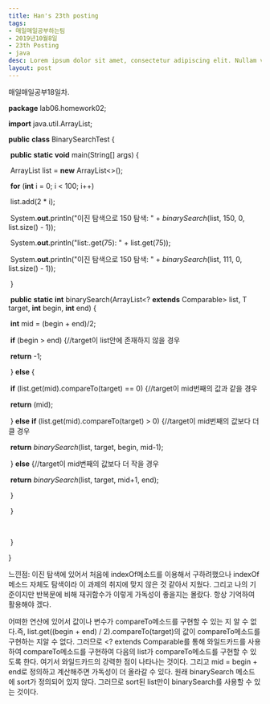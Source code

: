 ```yaml
---
title: Han's 23th posting
tags:
- 매일매일공부하는팀
- 2019년10월8일
- 23th Posting
- java
desc: Lorem ipsum dolor sit amet, consectetur adipiscing elit. Nullam vehicula gravida felis et dapibus.
layout: post
---
```


<!-- more -->
<!-- Mauris a molestie neque. Aliquam non malesuada nisi, a sodales purus. Nam molestie faucibus sapien eu euismod. Sed scelerisque ornare euismod. In tincidunt est vel pharetra convallis. Praesent vitae nisi odio.-->

매일매일공부18일차.

**package** lab06.homework02;



**import** java.util.ArrayList;



**public** **class** BinarySearchTest {

​	**public** **static** **void** main(String[] args) {

​		ArrayList<Integer> list = **new** ArrayList<>();

​		**for** (**int** i = 0; i < 100; i++)

​			list.add(2 * i);

​		System.**out**.println("이진 탐색으로 150 탐색: " + *binarySearch*(list, 150, 0, list.size() - 1));

​		System.**out**.println("list:.get(75): " + list.get(75));

​		System.**out**.println("이진 탐색으로 150 탐색: " + *binarySearch*(list, 111, 0, list.size() - 1));

​	}



​	**public** **static** <T> **int** binarySearch(ArrayList<? **extends** Comparable<T>> list, T target, **int** begin, **int** end) {

​		**int** mid = (begin + end)/2;

​		**if** (begin > end) {//target이 list안에 존재하지 않을 경우

​			**return** -1;

​		} **else** {

​			**if** (list.get(mid).compareTo(target) == 0) {//target이 mid번째의 값과 같을 경우

​				**return** (mid);

​			} **else** **if** (list.get(mid).compareTo(target) > 0) {//target이 mid번째의 값보다 더 클 경우

​				**return** *binarySearch*(list, target, begin, mid-1);

​			} **else** {//target이 mid번째의 값보다 더 작을 경우

​				**return** *binarySearch*(list, target, mid+1, end);

​			}

​		}

​		

​	}

}

느낀점: 이진 탐색에 있어서 처음에 indexOf메소드를 이용해서 구하려했으나 indexOf메소드 자체도 탐색이라 이 과제의 취지에 맞지 않은 것 같아서 지웠다. 그리고 나의 기준이지만  반복문에 비해 재귀함수가 이렇게 가독성이 좋을지는 몰랐다. 항상 기억하여 활용해야 겠다.

어떠한 연산에 있어서 값이나 변수가 compareTo메소드를 구현할 수 있는 지 알 수 없다.즉, list.get((begin + end) / 2).compareTo(target)의 값이 compareTo메소드를 구현하는 지알 수 없다. 그러므로 <? extends Comparable<T>를 통해 와일드카드를 사용하여 compareTo메소드를 구현하여 다음의 list가 compareTo메소드를 구현할 수 있도록 한다. 여기서 와일드카드의 강력한 점이 나타나는 것이다. 그리고 mid = begin + end로 정의하고 계산해주면 가독성이 더 올라갈 수 있다. 원래 binarySearch 메소드에 sort가 정의되어 있지 않다. 그러므로 sort된 list만이 binarySearch를 사용할 수 있는 것이다.